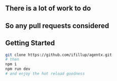 ## There is a lot of work to do

## So any pull requests considered

## Getting Started

```bash
git clone https://github.com/ifillup/agentx.git
# then
npm i
npm run dev
# and enjoy the hot reload goodness
```
